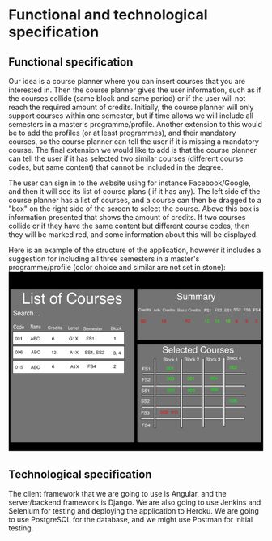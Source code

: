 # Functional and technological specification

## Functional specification

Our idea is a course planner where you can insert courses that you are interested in. Then the course planner gives the
user information, such as if the courses collide (same block and same period) or if the user will not reach the required
amount of credits. Initially, the course planner will only support courses within one semester, but if time allows we
will include all semesters in a master's programme/profile. Another extension to this would be to add the profiles (or
at least programmes), and their mandatory courses, so the course planner can tell the user if it is missing a mandatory
course. The final extension we would like to add is that the course planner can tell the user if it has selected two
similar courses (different course codes, but same content) that cannot be included in the degree.

The user can sign in to the website using for instance Facebook/Google, and then it will see its list of course plans (
if it has any). The left side of the course planner has a list of courses, and a course can then be dragged to a "box"
on the right side of the screen to select the course. Above this box is information presented that shows the amount of
credits. If two courses collide or if they have the same content but different course codes, then they will be marked
red, and some information about this will be displayed.

Here is an example of the structure of the application, however it includes a suggestion for including all three
semesters in a master's programme/profile (color choice and similar are not set in stone):
![](assets/CoursePlannerExample.png)

## Technological specification

The client framework that we are going to use is Angular, and the server/backend framework is Django. We are also going
to use Jenkins and Selenium for testing and deploying the application to Heroku. We are going to use PostgreSQL for the
database, and we might use Postman for initial testing.
